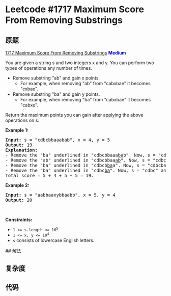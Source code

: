 # Leetcode #1717 Maximum Score From Removing Substrings

## 原题

[1717 Maximum Score From Removing Substrings](https://leetcode.com/problems/maximum-score-from-removing-substrings/description/)
**<span style="color:blue">Medium</span>**

You are given a string s and two integers x and y. You can perform two types of operations any number of times.

- Remove substring "ab" and gain x points.
  - For example, when removing "ab" from "cabxbae" it becomes "cxbae".
- Remove substring "ba" and gain y points.
  - For example, when removing "ba" from "cabxbae" it becomes "cabxe".

Return the maximum points you can gain after applying the above operations on s.

<p><strong>Example 1:</strong></p>

<pre>
<strong>Input:</strong> s = &quot;cdbcbbaaabab&quot;, x = 4, y = 5
<strong>Output:</strong> 19
<strong>Explanation:</strong>
- Remove the &quot;ba&quot; underlined in &quot;cdbcbbaaa<u>ba</u>b&quot;. Now, s = &quot;cdbcbbaaab&quot; and 5 points are added to the score.
- Remove the &quot;ab&quot; underlined in &quot;cdbcbbaa<u>ab</u>&quot;. Now, s = &quot;cdbcbbaa&quot; and 4 points are added to the score.
- Remove the &quot;ba&quot; underlined in &quot;cdbcb<u>ba</u>a&quot;. Now, s = &quot;cdbcba&quot; and 5 points are added to the score.
- Remove the &quot;ba&quot; underlined in &quot;cdbc<u>ba</u>&quot;. Now, s = &quot;cdbc&quot; and 5 points are added to the score.
Total score = 5 + 4 + 5 + 5 = 19.</pre>

<p><strong>Example 2:</strong></p>

<pre>
<strong>Input:</strong> s = &quot;aabbaaxybbaabb&quot;, x = 5, y = 4
<strong>Output:</strong> 20
</pre>

<p>&nbsp;</p>
<p><strong>Constraints:</strong></p>

<ul>
        <li><code>1 &lt;= s.length &lt;= 10<sup>5</sup></code></li>
        <li><code>1 &lt;= x, y &lt;= 10<sup>4</sup></code></li>
        <li><code>s</code> consists of lowercase English letters.</li>
</ul>
## 解法

## 复杂度

## 代码

```Java

```
